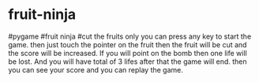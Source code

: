 # fruit-ninja
#pygame #fruit ninja #cut the fruits only
you can press any key to start the game.
then just touch the pointer on the fruit then the fruit will be cut and the score will be increased.
If you will point on the bomb then one life will be lost.
And you will have total of 3 lifes after that the game will end.
then you can see your score and you can replay the game.

